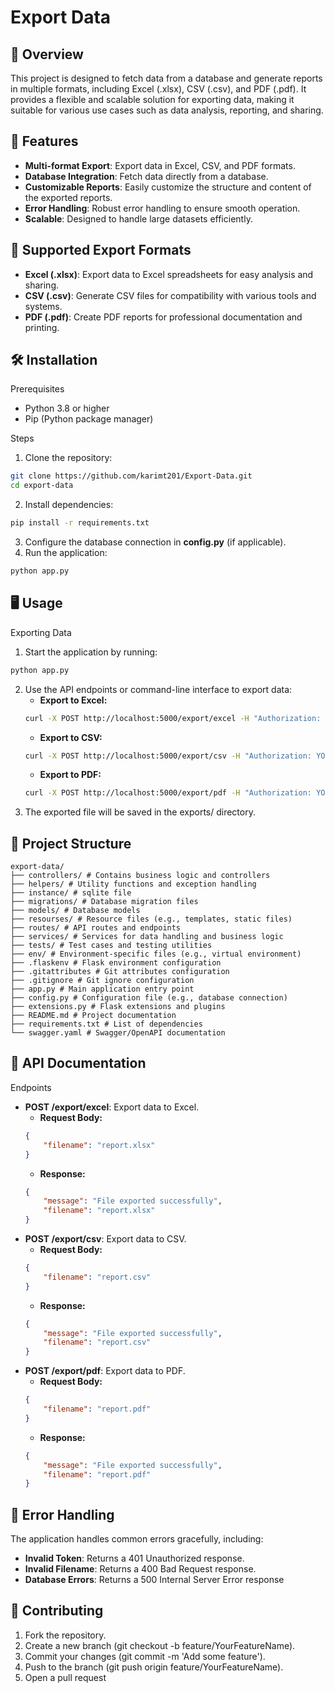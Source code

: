 # Export Data
 
## 📌 Overview
This project is designed to fetch data from a database and generate reports in multiple formats, including Excel (.xlsx), CSV (.csv), and PDF (.pdf). It provides a flexible and scalable solution for exporting data, making it suitable for various use cases such as data analysis, reporting, and sharing.

## 🚀 Features

- **Multi-format Export**: Export data in Excel, CSV, and PDF formats.
- **Database Integration**: Fetch data directly from a database.
- **Customizable Reports**: Easily customize the structure and content of the exported reports.
- **Error Handling**: Robust error handling to ensure smooth operation.
- **Scalable**: Designed to handle large datasets efficiently.

## 📂 Supported Export Formats
- **Excel (.xlsx)**: Export data to Excel spreadsheets for easy analysis and sharing.
- **CSV (.csv)**: Generate CSV files for compatibility with various tools and systems.
- **PDF (.pdf)**: Create PDF reports for professional documentation and printing.

## 🛠️ Installation
Prerequisites
- Python 3.8 or higher
- Pip (Python package manager)

Steps
1. Clone the repository:
```bash 
git clone https://github.com/karimt201/Export-Data.git
cd export-data
```
2. Install dependencies:
```bash 
pip install -r requirements.txt
```
3. Configure the database connection in **config.py** (if applicable).
4. Run the application:
```bash 
python app.py
```

## 🖥️ Usage
Exporting Data
1. Start the application by running:
```bash
python app.py
```
2. Use the API endpoints or command-line interface to export data:
    - **Export to Excel:**
    ```bash
    curl -X POST http://localhost:5000/export/excel -H "Authorization: YOUR_TOKEN" -d '{"filename": "report.xlsx"}'
    ```
    - **Export to CSV:**
    ```bash 
    curl -X POST http://localhost:5000/export/csv -H "Authorization: YOUR_TOKEN" -d '{"filename": "report.csv"}'
    ```
    - **Export to PDF:**
    ```bash
    curl -X POST http://localhost:5000/export/pdf -H "Authorization: YOUR_TOKEN" -d '{"filename": "report.pdf"}'
    ```
3. The exported file will be saved in the exports/ directory.

## 📁 Project Structure
```plaintext
export-data/
├── controllers/ # Contains business logic and controllers
├── helpers/ # Utility functions and exception handling
├── instance/ # sqlite file
├── migrations/ # Database migration files
├── models/ # Database models
├── resourses/ # Resource files (e.g., templates, static files)
├── routes/ # API routes and endpoints
├── services/ # Services for data handling and business logic
├── tests/ # Test cases and testing utilities
├── env/ # Environment-specific files (e.g., virtual environment)
├── .flaskenv # Flask environment configuration
├── .gitattributes # Git attributes configuration
├── .gitignore # Git ignore configuration
├── app.py # Main application entry point
├── config.py # Configuration file (e.g., database connection)
├── extensions.py # Flask extensions and plugins
├── README.md # Project documentation
├── requirements.txt # List of dependencies
└── swagger.yaml # Swagger/OpenAPI documentation
```

## 📝 API Documentation
Endpoints
- **POST /export/excel**: Export data to Excel.
    - **Request Body:**
    ```json
    {
        "filename": "report.xlsx"
    }
    ```
    - **Response:**
    ```json
    {
        "message": "File exported successfully",
        "filename": "report.xlsx"
    }
    ```
- **POST /export/csv**: Export data to CSV.
    - **Request Body:**
    ```json
    {
        "filename": "report.csv"
    }
    ```
    - **Response:**
    ```json
    {
        "message": "File exported successfully",
        "filename": "report.csv"
    }
    ```
- **POST /export/pdf**: Export data to PDF.
    - **Request Body:**
    ```json
    {
        "filename": "report.pdf"
    }
    ```
    - **Response:**
    ```json
    {
        "message": "File exported successfully",
        "filename": "report.pdf"
    }
    ```

## 🛑 Error Handling
The application handles common errors gracefully, including:
- **Invalid Token**: Returns a 401 Unauthorized response.
- **Invalid Filename**: Returns a 400 Bad Request response.
- **Database Errors**: Returns a 500 Internal Server Error response


## 🤝 Contributing
1. Fork the repository.
2. Create a new branch (git checkout -b feature/YourFeatureName).
3. Commit your changes (git commit -m 'Add some feature').
4. Push to the branch (git push origin feature/YourFeatureName).
5. Open a pull request

